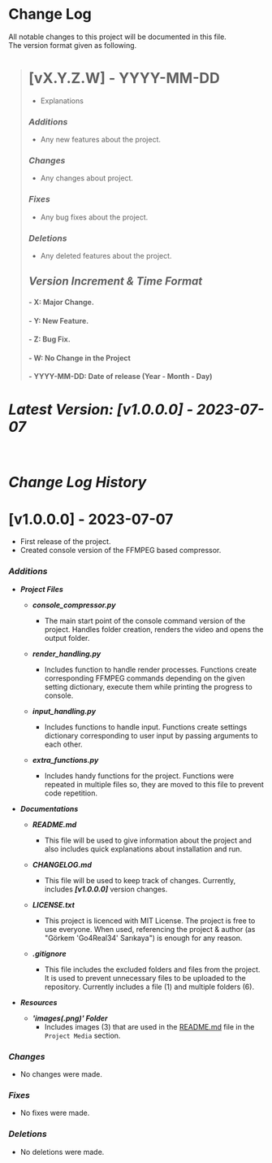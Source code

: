 # Change Log

All notable changes to this project will be documented in this file.\
The version format given as following.

> # [vX.Y.Z.W] - YYYY-MM-DD
> - Explanations
> 
> ### **_Additions_**
> - Any new features about the project.
> 
> ### **_Changes_**
> - Any changes about project.
> 
> ### **_Fixes_**
> - Any bug fixes about the project.
> 
> ### **_Deletions_**
> - Any deleted features about the project.
>
> ## **_Version Increment & Time Format_**
> #### - X: Major Change.
> #### - Y: New Feature.
> #### - Z: Bug Fix.
> #### - W: No Change in the Project
> #### - YYYY-MM-DD: Date of release (Year - Month - Day)

# **_Latest Version: [v1.0.0.0] - 2023-07-07_**

<br>

# **_Change Log History_**

# [v1.0.0.0] - 2023-07-07
- First release of the project.
- Created console version of the FFMPEG based compressor.

### **_Additions_**
- **_Project Files_**
  - **_console_compressor.py_**
    - The main start point of the console command version of the project. Handles folder 
      creation, renders the video and opens the output folder.
  
  - **_render_handling.py_**
    - Includes function to handle render processes. Functions create corresponding FFMPEG commands 
      depending on the given setting dictionary, execute them while printing the progress to console.
  
  - **_input_handling.py_**
    - Includes functions to handle input. Functions create settings dictionary corresponding to 
      user input by passing arguments to each other.
  
  - **_extra_functions.py_**
    - Includes handy functions for the project. Functions were repeated in multiple files so, they 
      are moved to this file to prevent code repetition.


- **_Documentations_**
  - **_README.md_**
    - This file will be used to give information about the project and also includes quick explanations 
      about installation and run.
  
  - **_CHANGELOG.md_**
    - This file will be used to keep track of changes. Currently, includes **_[v1.0.0.0]_** version changes.
  
  - **_LICENSE.txt_**
    - This project is licenced with MIT License. The project is free to use everyone. When used, 
      referencing the project & author (as "Görkem 'Go4Real34' Sarıkaya") is enough for any reason.
  
  - **_.gitignore_**
    - This file includes the excluded folders and files from the project. It is used to prevent
    unnecessary files to be uploaded to the repository. Currently includes a file (1) and multiple folders (6).


- **_Resources_**
  - **_'images(.png)' Folder_**
    - Includes images (3) that are used in the [README.md](README.md) file in the `Project Media` section.

### **_Changes_**
- No changes were made.

### **_Fixes_**
 - No fixes were made.

### **_Deletions_**
- No deletions were made.